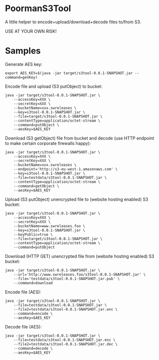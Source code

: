 # PoormanS3Tool

A little helper to encode+upload/download+decode files to/from S3.

USE AT YOUR OWN RISK!

# Samples

Generate AES key:

    export AES_KEY=$(java -jar target/s3tool-0.0.1-SNAPSHOT.jar --command=genKey)

Encode file and upload (S3 putObject) to bucket:

    java -jar target/s3tool-0.0.1-SNAPSHOT.jar \
    	--accessKey=XXX \
    	--secretKey=XXX \
    	--bucketName=xxx.swreleases \
    	--key=s3tool-0.0.1-SNAPSHOT.jar \
    	--file=target/s3tool-0.0.1-SNAPSHOT.jar \
    	--contentType=application/octet-stream \
    	--command=putObject \
    	--aesKey=$AES_KEY
		
Download (S3 getObject) file from bucket and decode (use HTTP endpoint to make certain corporate firewalls happy):		
		
	java -jar target/s3tool-0.0.1-SNAPSHOT.jar \
	    --accessKey=XXX \
	    --secretKey=XXX \
	    --bucketName=xxx.swreleases \
	    --endpoint='http://s3-eu-west-1.amazonaws.com' \
	    --key=s3tool-0.0.1-SNAPSHOT.jar \
	    --file=testdata/s3tool-0.0.1-SNAPSHOT.jar \
	    --contentType=application/octet-stream \
	    --command=getObject \
	    --aesKey=$AES_KEY
	
Upload (S3 putObject) unencrypted file to (website hosting enabled) S3 bucket: 	
	
	java -jar target/s3tool-0.0.1-SNAPSHOT.jar \
		--accessKey=XXX \
		--secretKey=XXX \
		--bucketName=www.swreleases.foo \
		--key=s3tool-0.0.1-SNAPSHOT.jar \
		--keyPublic=true \
		--file=target/s3tool-0.0.1-SNAPSHOT.jar \
		--contentType=application/octet-stream \
		--command=putObject
		
Download (HTTP GET) unencrypted file from (website hosting enabled) S3 bucket:	
		
	java -jar target/s3tool-0.0.1-SNAPSHOT.jar \
		--url='http://www.swreleases.foo/s3tool-0.0.1-SNAPSHOT.jar' \
		--file='testdata/s3tool-0.0.1-SNAPSHOT.jar.pub' \
		--command=download
		
Encode file (AES):		
		
	java -jar target/s3tool-0.0.1-SNAPSHOT.jar \
	    --file=testdata/s3tool-0.0.1-SNAPSHOT.jar \
	    --file2=testdata/s3tool-0.0.1-SNAPSHOT.jar.enc \
	    --command=encode \
	    --aesKey=$AES_KEY
	
Decode file (AES):
	
	java -jar target/s3tool-0.0.1-SNAPSHOT.jar \
	    --file=testdata/s3tool-0.0.1-SNAPSHOT.jar.enc \
	    --file2=testdata/s3tool-0.0.1-SNAPSHOT.jar.dec \
	    --command=decode \
	    --aesKey=$AES_KEY
